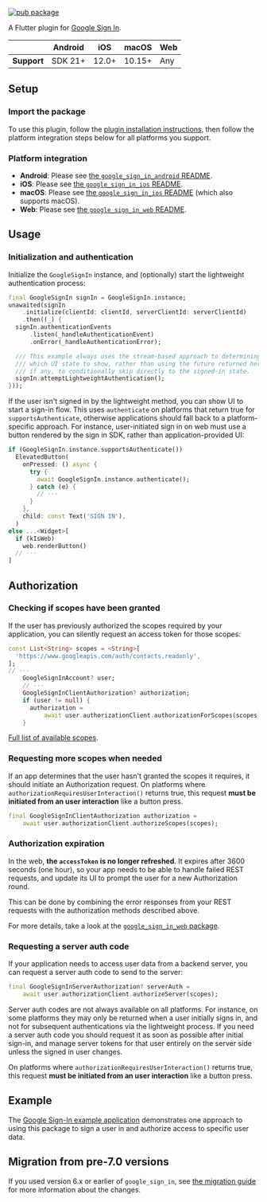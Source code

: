[![pub package](https://img.shields.io/pub/v/google_sign_in.svg)](https://pub.dev/packages/google_sign_in)

A Flutter plugin for [Google Sign In](https://developers.google.com/identity/).

|             | Android | iOS   | macOS  | Web |
|-------------|---------|-------|--------|-----|
| **Support** | SDK 21+ | 12.0+ | 10.15+ | Any |

## Setup

### Import the package

To use this plugin, follow the
[plugin installation instructions](https://pub.dev/packages/google_sign_in/install),
then follow the platform integration steps below for all platforms you support.

### Platform integration

* **Android**: Please see [the `google_sign_in_android` README](https://pub.dev/packages/google_sign_in_android#integration).
* **iOS**: Please see [the `google_sign_in_ios` README](https://pub.dev/packages/google_sign_in_ios#ios-integration).
* **macOS**: Please see [the `google_sign_in_ios` README](https://pub.dev/packages/google_sign_in_ios#macos-integration) (which also supports macOS).
* **Web**: Please see [the `google_sign_in_web` README](https://pub.dev/packages/google_sign_in_web#integration).

## Usage

### Initialization and authentication

Initialize the `GoogleSignIn` instance, and (optionally) start the lightweight
authentication process:

<?code-excerpt "example/lib/main.dart (Setup)"?>
```dart
final GoogleSignIn signIn = GoogleSignIn.instance;
unawaited(signIn
    .initialize(clientId: clientId, serverClientId: serverClientId)
    .then((_) {
  signIn.authenticationEvents
      .listen(_handleAuthenticationEvent)
      .onError(_handleAuthenticationError);

  /// This example always uses the stream-based approach to determining
  /// which UI state to show, rather than using the future returned here,
  /// if any, to conditionally skip directly to the signed-in state.
  signIn.attemptLightweightAuthentication();
}));
```

If the user isn't signed in by the lightweight method, you can show UI to
start a sign-in flow. This uses `authenticate` on platforms that return true
for `supportsAuthenticate`, otherwise applications should fall back to a
platform-specific approach. For instance, user-initiated sign in on web must
use a button rendered by the sign in SDK, rather than application-provided
UI:

<?code-excerpt "example/lib/main.dart (ExplicitSignIn)"?>
```dart
if (GoogleSignIn.instance.supportsAuthenticate())
  ElevatedButton(
    onPressed: () async {
      try {
        await GoogleSignIn.instance.authenticate();
      } catch (e) {
        // ···
      }
    },
    child: const Text('SIGN IN'),
  )
else ...<Widget>[
  if (kIsWeb)
    web.renderButton()
  // ···
]
```

## Authorization

### Checking if scopes have been granted

If the user has previously authorized the scopes required by your application,
you can silently request an access token for those scopes:

<?code-excerpt "example/lib/main.dart (CheckAuthorization)"?>
```dart
const List<String> scopes = <String>[
  'https://www.googleapis.com/auth/contacts.readonly',
];
// ···
    GoogleSignInAccount? user;
    // ···
    GoogleSignInClientAuthorization? authorization;
    if (user != null) {
      authorization =
          await user.authorizationClient.authorizationForScopes(scopes);
    }
```

[Full list of available scopes](https://developers.google.com/identity/protocols/googlescopes).

### Requesting more scopes when needed

If an app determines that the user hasn't granted the scopes it requires, it
should initiate an Authorization request. On platforms where
`authorizationRequiresUserInteraction()` returns true,
this request **must be initiated from an user interaction** like a button press.

<?code-excerpt "example/lib/main.dart (RequestScopes)"?>
```dart
final GoogleSignInClientAuthorization authorization =
    await user.authorizationClient.authorizeScopes(scopes);
```

### Authorization expiration

In the web, **the `accessToken` is no longer refreshed**. It expires after 3600
seconds (one hour), so your app needs to be able to handle failed REST requests,
and update its UI to prompt the user for a new Authorization round.

This can be done by combining the error responses from your REST requests with
the authorization methods described above.

For more details, take a look at the
[`google_sign_in_web` package](https://pub.dev/packages/google_sign_in_web).

### Requesting a server auth code

If your application needs to access user data from a backend server, you can
request a server auth code to send to the server:

<?code-excerpt "example/lib/main.dart (RequestServerAuth)"?>
```dart
final GoogleSignInServerAuthorization? serverAuth =
    await user.authorizationClient.authorizeServer(scopes);
```

Server auth codes are not always available on all platforms. For instance, on
some platforms they may only be returned when a user initially signs in, and
not for subsequent authentications via the lightweight process. If you
need a server auth code you should request it as soon as possible after initial
sign-in, and manage server tokens for that user entirely on the server side
unless the signed in user changes.

On platforms where `authorizationRequiresUserInteraction()` returns true,
this request **must be initiated from an user interaction** like a button press.

## Example

The
[Google Sign-In example application](https://github.com/flutter/packages/blob/main/packages/google_sign_in/google_sign_in/example/lib/main.dart) demonstrates one approach to using this
package to sign a user in and authorize access to specific user data.

## Migration from pre-7.0 versions

If you used version 6.x or earlier of `google_sign_in`, see
[the migration guide](https://github.com/flutter/packages/blob/main/packages/google_sign_in/google_sign_in/MIGRATION.md)
for more information about the changes.

